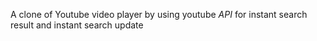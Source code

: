 A clone of Youtube video player by using youtube *API* for instant search result and instant search update
